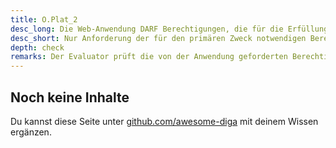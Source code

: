 ```yaml
---
title: O.Plat_2
desc_long: Die Web-Anwendung DARF Berechtigungen, die für die Erfüllung ihres primären Zwecks nicht notwendig sind, NICHT einfordern.
desc_short: Nur Anforderung der für den primären Zweck notwendigen Berechtigungen.   
depth: check
remarks: Der Evaluator prüft die von der Anwendung geforderten Berechtigungen und bestätigt, dass diese für die Erfüllung des primären Zwecks der Anwendung (O.Purp_1) erforderlich sind.
---
```


## Noch keine Inhalte

Du kannst diese Seite unter [github.com/awesome-diga](https://github.com/awesome-diga/tr-faq) mit deinem Wissen ergänzen.
